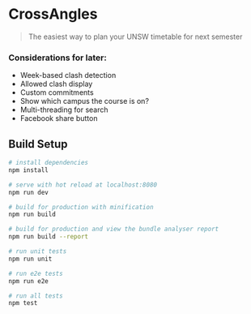 # CrossAngles

> The easiest way to plan your UNSW timetable for next semester

### Considerations for later:
* Week-based clash detection
* Allowed clash display
* Custom commitments
* Show which campus the course is on?
* Multi-threading for search
* Facebook share button

## Build Setup

``` bash
# install dependencies
npm install

# serve with hot reload at localhost:8080
npm run dev

# build for production with minification
npm run build

# build for production and view the bundle analyser report
npm run build --report

# run unit tests
npm run unit

# run e2e tests
npm run e2e

# run all tests
npm test
```
